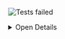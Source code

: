 ![Tests failed](https://img.shields.io/badge/tests-1%20passed%2C%204%20failed%2C%201%20skipped-critical)

<details><summary>Open Details</summary>
<p>

## ❌️ <a id='user-content-r0' href='#r0'>fixtures/jest-junit.xml</a>
|Total|Passed|Failed|Skipped|Time|
|---:|---:|---:|---:|---:|
|6|1✅|4❌️|1⚪|8s|

<details><summary>Open Suit Details</summary>
<p>

|Test suite|Passed|Failed|Skipped|Time|
|:---|---:|---:|---:|---:|
|[__tests__\main.test.js](#r0s0)|1✅|3❌️|-|2s|
|[__tests__\second.test.js](#r0s1)|-|1❌️|1⚪|2s|

</p>
</details>


<details><summary>Open Tests Detail</summary>
<p>

#### ❌️ <a id='user-content-r0s0' href='#r0s0'>__tests__\main.test.js</a>
```
Test 1
  ✅ Passing test
Test 1 › Test 1.1
  ❌️ Failing test
	Error: expect(received).toBeTruthy()
  ❌️ Exception in target unit
	Error: Some error
Test 2
  ❌️ Exception in test
	Error: Some error
```
#### ❌️ <a id='user-content-r0s1' href='#r0s1'>__tests__\second.test.js</a>
```
❌️ Timeout test
	: Timeout - Async callback was not invoked within the 1 ms timeout specified by jest.setTimeout.Timeout - Async callback was not invoked within the 1 ms timeout specified by jest.setTimeout.Error:
⚪ Skipped test
```

</p>
</details>


</p>
</details>
